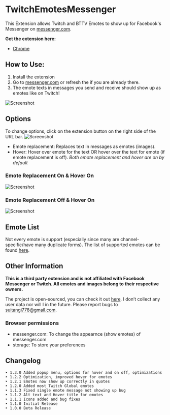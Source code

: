 # TwitchEmotesMessenger
This Extension allows Twitch and BTTV Emotes to show up for Facebook's Messenger on [messenger.com](messenger.com).

**Get the extension here:**
- [Chrome](https://chrome.google.com/webstore/detail/twitch-emotes-for-messeng/hmpnchjkbdnnjpcojmdghmjcmiiemdla)

## How to Use:
1. Install the extension
2. Go to [messenger.com](messenger.com) or refresh the if you are already there.
3. The emote texts in messages you send and receive should show up as emotes like on Twitch!

![Screenshot](https://raw.githubusercontent.com/suitangi/TwitchEmotesMessenger/master/screenshots/SC4.png)

## Options
To change options, click on the extension button on the right side of the URL bar.
![Screenshot](https://raw.githubusercontent.com/suitangi/TwitchEmotesMessenger/master/screenshots/SC1.png)

- Emote replacement: Replaces text in messages as emotes (images).
- Hover: Hover over emote for the text OR hover over the text for emote (if emote replacement is off).
*Both emote replacement and hover are on by default*

### Emote Replacement On & Hover On
![Screenshot](https://raw.githubusercontent.com/suitangi/TwitchEmotesMessenger/master/screenshots/SC2.png)

### Emote Replacement Off & Hover On
![Screenshot](https://raw.githubusercontent.com/suitangi/TwitchEmotesMessenger/master/screenshots/SC3.png)

## Emote List
Not every emote is support (especially since many are channel-specific/have many duplicate forms). 
The list of supported emotes can be found [here](https://suitangi.github.io/TwitchEmotesMessenger/support/emotes-list).

## Other Information
**This is a third party extension and is not affiliated with Facebook Messenger or Twitch. All emotes and images belong to their respective owners.**

The project is open-sourced, you can check it out [here](https://suitangi.github.io/TwitchEmotesMessenger/). I don’t collect any user data nor will I in the future.
Please report bugs to suitangi778@gmail.com.

### Browser permissions
- messenger.com: To change the appearnce (show emotes) of messenger.com
- storage: To store your preferences

## Changelog
```
‣ 1.3.0 Added popup menu, options for hover and on off, optimizations
‣ 1.2.2 Optimization, improved hover for emotes
‣ 1.2.1 Emotes now show up correctly in quotes
‣ 1.2.0 Added most Twitch Global emotes
‣ 1.1.3 Fixed single emote message not showing up bug
‣ 1.1.2 Alt text and Hover title for emotes
‣ 1.1.1 Icons added and bug fixes
‣ 1.1.0 Initial Release
‣ 1.0.0 Beta Release
```
